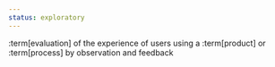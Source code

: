 ```yaml
---
status: exploratory
---
```


:term[evaluation] of the experience of users using a :term[product] or :term[process] by observation and feedback